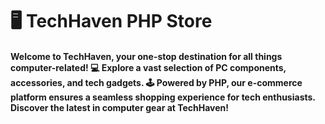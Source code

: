 # 🖥️ TechHaven PHP Store

#### Welcome to TechHaven, your one-stop destination for all things computer-related! 💻 Explore a vast selection of PC components, accessories, and tech gadgets. 🕹️ Powered by PHP, our e-commerce platform ensures a seamless shopping experience for tech enthusiasts. Discover the latest in computer gear at TechHaven!

